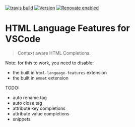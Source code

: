 [![travis build](https://img.shields.io/travis/com/SimonSiefke/vscode-html-language-features?style=flat-square)](https://travis-ci.com/SimonSiefke/vscode-svg-preview) [![Version](https://vsmarketplacebadge.apphb.com/version/SimonSiefke.html-language-features)](https://marketplace.visualstudio.com/items?itemName=SimonSiefke.html-language-features) [![Renovate enabled](https://img.shields.io/badge/renovate-enabled-brightgreen.svg)](https://renovatebot.com/)

# HTML Language Features for VSCode

> Context aware HTML Completions.

<!-- TODO image -->

Note: for this to work, you need to disable:

- the built in `html-language-features` extension
- the built in `emmet` extension

TODO:

- auto rename tag
- auto close tag
- attribute key completions
- attribute value completions
- snippets

<!-- TODO:  [html] Automatically delete HTML closing tag when converting to self-closing tag #58315  -->
